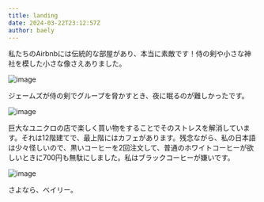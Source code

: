 ```yaml
---
title: landing
date: 2024-03-22T23:12:57Z
author: baely
---
```

私たちのAirbnbには伝統的な部屋があり、本当に素敵です！侍の剣や小さな神社を模した小さな像さえありました。

![image](https://github.com/devhou-se/www-jp/assets/5674656/e609bcc8-f1d7-4e1f-9ce6-300bea2d2015)

ジェームズが侍の剣でグループを脅かすとき、夜に眠るのが難しかったです。

![image](https://github.com/devhou-se/www-jp/assets/5674656/adb39286-d102-4b5a-9c39-0f4d23ee4db0)

巨大なユニクロの店で楽しく買い物をすることでそのストレスを解消しています。それは12階建てで、最上階にはカフェがあります。残念ながら、私の日本語は少々怪しいので、黒いコーヒーを2回注文して、普通のホワイトコーヒーが欲しいときに700円も無駄にしました。私はブラックコーヒーが嫌いです。

![image](https://github.com/devhou-se/www-jp/assets/5674656/ea1daca5-a7a5-400d-81c0-cf42178f781e)

さよなら、ベイリー。